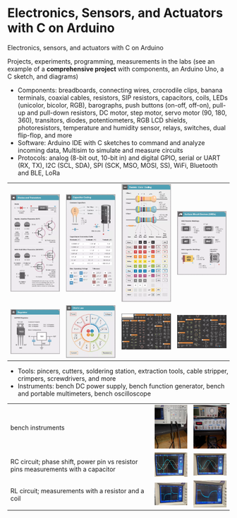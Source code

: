 # Electronics, Sensors, and Actuators with C on Arduino

Electronics, sensors, and actuators with C on Arduino

Projects, experiments, programming, measurements in the labs (see an example of a **comprehensive project** with components, an Arduino Uno, a C sketch, and diagrams)

- Components: breadboards, connecting wires, crocrodile clips, banana terminals, coaxial cables, resistors, SIP resistors, capacitors, coils, LEDs (unicolor, bicolor, RGB), barographs, push buttons (on-off, off-on), pull-up and pull-down resistors, DC motor, step motor, servo motor (90, 180, 360), transitors, diodes, potentiometers, RGB LCD shields, photoresistors, temperature and humidity sensor, relays, switches, dual flip-flop, and more
- Software: Arduino IDE with C sketches to command and analyze incoming data, Multisim to simulate and measure circuits
- Protocols: analog (8-bit out, 10-bit in) and digital GPIO, serial or UART (RX, TX), I2C (SCL, SDA), SPI (SCK, MSO, MOSI, SS), WiFi, Bluetooth and BLE, LoRa

|   |   |   |   |
|---|---|---|---|
| <img src="img/ampere_transistors.png" alt="" width="200">  | <img src="img/farad_capacitors.png" alt="" width="200">  | <img src="img/ohm_resistors.png" alt="" width="200">  | <img src="img/ohm_resistors2.png" alt="" width="200">  |
| <img src="img/volt_regulators.png" alt="" width="200">  | <img src="img/laws.png" alt="" width="200">  | <img src="img/schema_a.jpg" alt="" width="200">  | <img src="img/schema_b.jpg" alt="" width="200">  |

- Tools: pincers, cutters, soldering station, extraction tools, cable stripper, crimpers, screwdrivers, and more
- Instruments: bench DC power supply, bench function generator, bench and portable multimeters, bench oscilloscope

|   |   |   |
|---|---|---|
| bench instruments  | <img src="img/instruments_1.jpg" alt="" width="150">  | <img src="img/instruments_2.jpg" alt="" width="150">  |
| RC circuit; phase shift, power pin vs resistor pins measurements with a capacitor  | <img src="img/oscilloscope_amp_per_freq1.jpg" alt="" width="150">  | <img src="img/oscilloscope_amp_per_freq2.jpg" alt="" width="150">  |
| RL circuit; measurements with a resistor and a coil  | <img src="img/oscilloscope_amp_per_freq3.jpg" alt="" width="150">  | <img src="img/oscilloscope_amp_per_freq4.jpg" alt="" width="150">  |
